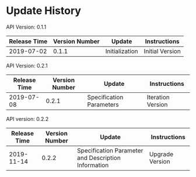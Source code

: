 # Update History #
API Version: 0.1.1

|Release Time|Version Number|Update|Instructions|
|---|---|---|---|
|2019-07-02|0.1.1|Initialization|Initial Version

API Version: 0.2.1

|Release Time|Version Number|Update|Instructions|
|---|---|---|---|
|2019-07-08|0.2.1|Specification Parameters|Iteration Version

API version: 0.2.2

|Release Time|Version Number|Update|Instructions|
|---|---|---|---|
|2019-11-14|0.2.2|Specification Parameter and Description Information|Upgrade Version
